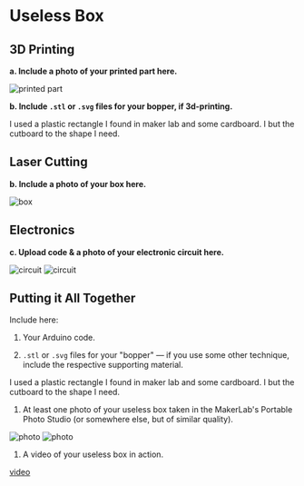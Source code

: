 # Useless Box

## 3D Printing

**a. Include a photo of your printed part here.**

![printed part](https://github.com/Yiyuan7/IDD-Fa18-Lab5/blob/master/IMG_1850.JPG)

**b. Include `.stl` or `.svg` files for your bopper, if 3d-printing.**

I used a plastic rectangle I found in maker lab and some cardboard. I but the cutboard to the shape I need.

## Laser Cutting

**b. Include a photo of your box here.**

![box](https://github.com/Yiyuan7/IDD-Fa18-Lab5/blob/master/IMG_1918.JPG)

## Electronics

**c. Upload code & a photo of your electronic circuit here.**

![circuit](https://github.com/Yiyuan7/IDD-Fa18-Lab5/blob/master/IMG_1917.JPG)
![circuit](https://github.com/Yiyuan7/IDD-Fa18-Lab5/blob/master/IMG_1916.JPG)

## Putting it All Together

Include here:
1. Your Arduino code.


1. `.stl` or `.svg` files for your "bopper" — if you use some other technique, include the respective supporting material.

I used a plastic rectangle I found in maker lab and some cardboard. I but the cutboard to the shape I need.

1. At least one photo of your useless box taken in the MakerLab's Portable Photo Studio (or somewhere else, but of similar quality).

![photo](https://github.com/Yiyuan7/IDD-Fa18-Lab5/blob/master/IMG_1921.JPG)
![photo](https://github.com/Yiyuan7/IDD-Fa18-Lab5/blob/master/IMG_1920.JPG)

1. A video of your useless box in action.

[video](https://drive.google.com/file/d/1JeEzg-JvMWWJHPAxved8EsUZ5A1xGjeG/view?usp=sharing)
